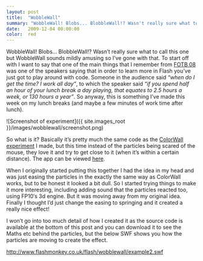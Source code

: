 ```yaml
---
layout: post
title:  "WobbleWall"
summary: "WobbleWall! Blobs... BlobbleWall!? Wasn't really sure what to call this one but WobbleWall sounds mildly amusing so I've gone with that"
date:   2009-12-04 00:00:00
color:  red
---
```


WobbleWall! Blobs… BlobbleWall!? Wasn’t really sure what to call this one but WobbleWall sounds mildly amusing so I’ve gone with that. To start off with I want to say that one of the main things that I remember from [FOTB 08](http://www.flashonthebeach.com/) was one of the speakers saying that in order to learn more in Flash you’ve just got to play around with code. Someone in the audience said *“when do I get the time? I work all day”*, to which the speaker said *“if you spend half an hour of your lunch break a day playing, that equates to 2.5 hours a week, or 130 hours a year”*. So anyway, this is something I’ve made this week on my lunch breaks (and maybe a few minutes of work time after lunch).

![Screenshot of experiment]({{ site.images_root }}/images/wobblewall/screenshot.png)

So what is it? Basically it’s pretty much the same code as the [ColorWall experiment](http://flashmonkey.co.uk/flash/colorwall/) I made, but this time instead of the particles being scared of the mouse, they love it and try to get close to it (when it’s within a certain distance). The app can be viewed [here](http://flashmonkey.co.uk/flash/wobblewall/).

When I originally started putting this together I had the idea in my head and was just easing the particles in the exactly the same way as ColorWall works, but to be honest it looked a bit dull. So I started trying things to make it more interesting, including adding sound that the particles reacted too, using FP10′s 3d engine. But it was moving away from my original idea. Finally I thought I’d just change the easing to springing and it created a really nice effect!

I won’t go into too much detail of how I created it as the source code is available at the bottom of this post and you can download it to see the Maths etc behind the particles, but the below SWF shows you how the particles are moving to create the effect.

http://www.flashmonkey.co.uk/flash/wobblewall/example2.swf
